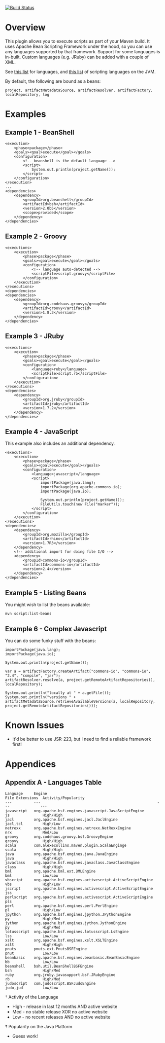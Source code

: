 [![Build Status](https://api.travis-ci.org/alexec/script-maven-plugin.png)](https://travis-ci.org/alexec/script-maven-plugin)

Overview
===
This plugin allows you to execute scripts as part of your Maven build. It uses Apache Bean Scripting Framework under the hood, so you can use any languages supported by that framework. Support for some languages is in-built. Custom languages (e.g. JRuby) can be added with a couple of XML.

See [this list](http://svn.apache.org/repos/asf/commons/proper/bsf/trunk/src/main/java/org/apache/bsf/Languages.properties) for languages, and [this list](http://en.wikipedia.org/wiki/List_of_Java_scripting_languages) of scripting languages on the JVM.

By default, the following are bound as a beans:

    project, artifactMetadataSource, artifactResolver, artifactFactory, localRepository, log

Examples
===
Example 1 - BeanShell
---
    <execution>
        <phase>package</phase>
        <goals><goal>execute</goal></goals>
        <configuration>
            <!-- beanshell is the default language -->
            <script>
                System.out.println(project.getName());
            </script>
        </configuration>
    </execution>
    ...
    <dependencies>
        <dependency>
            <groupId>org.beanshell</groupId>
            <artifactId>bsh</artifactId>
            <version>2.0b5</version>
            <scope>provided</scope>
        </dependency>
    </dependencies>

Example 2 - Groovy
---
    <executions>
        <execution>
            <phase>package</phase>
            <goals><goal>execute</goal></goals>
            <configuration>
                <!-- language auto-detected -->
                <scriptFile>script.groovy</scriptFile>
            </configuration>
        </execution>
    </executions>
    <dependencies>
    <dependencies>
        <dependency>
            <groupId>org.codehaus.groovy</groupId>
            <artifactId>groovy</artifactId>
            <version>1.8.3</version>
        </dependency>
    </dependencies>

Example 3 - JRuby
---
    <executions>
        <execution>
            <phase>package</phase>
            <goals><goal>execute</goal></goals>
            <configuration>
                <language>ruby</language>
                <scriptFile>script.rb</scriptFile>
            </configuration>
        </execution>
    </executions>
    <dependencies>
        <dependency>
            <groupId>org.jruby</groupId>
            <artifactId>jruby</artifactId>
            <version>1.7.2</version>
        </dependency>
    </dependencies>

Example 4 - JavaScript
---
This example also includes an additional dependency.

    <executions>
        <execution>
            <phase>package</phase>
            <goals><goal>execute</goal></goals>
            <configuration>
                <language>javascript</language>
                <script>
                    importPackage(java.lang);
                    importPackage(org.apache.commons.io);
                    importPackage(java.io);

                    System.out.println(project.getName());
                    FileUtils.touch(new File("marker"));
                </script>
            </configuration>
        </execution>
    </executions>
    <dependencies>
        <dependency>
            <groupId>org.mozilla</groupId>
            <artifactId>rhino</artifactId>
            <version>1.7R3</version>
        </dependency>
        <!-- additional import for doing file I/O -->
        <dependency>
            <groupId>commons-io</groupId>
            <artifactId>commons-io</artifactId>
            <version>2.4</version>
        </dependency>
    </dependencies>

Example 5 - Listing Beans
---
You might wish to list the beans available:

    mvn script:list-beans

Example 6 - Complex Javascript
---
You can do some funky stuff with the beans:

    importPackage(java.lang);
    importPackage(java.io);

    System.out.println(project.getName());

    var a = artifactFactory.createArtifact("commons-io", "commons-io", "2.4", "compile", "jar");
    artifactResolver.resolve(a, project.getRemoteArtifactRepositories(), localRepository);

    System.out.println("locally at " + a.getFile());
    System.out.println("versions " + artifactMetadataSource.retrieveAvailableVersions(a, localRepository, project.getRemoteArtifactRepositories()));

Known Issues
===
- It'd be better to use JSR-223, but I need to find a reliable framework first!

Appendices
===
Appendix A - Languages Table
---
    Language     Engine                                                  File Extensions  Activity/Popularity
    ---          ---                                                     ---              ---
    javascript   org.apache.bsf.engines.javascript.JavaScriptEngine      js               High/High
    jacl         org.apache.bsf.engines.jacl.JaclEngine                  jacl,tcl         High/Low
    netrexx      org.apache.bsf.engines.netrexx.NetRexxEngine            nrx              Med/Low
    groovy       org.codehaus.groovy.bsf.GroovyEngine                    groovy           High/High
    scala        com.alexecollins.maven.plugin.ScalaEnginge              scala            High/High
    java         org.apache.bsf.engines.java.JavaEngine                  java             High/High
    javaclass    org.apache.bsf.engines.javaclass.JavaClassEngine        class            High/High
    bml          org.apache.bml.ext.BMLEngine                            bml              Low/Low
    vbscript     org.apache.bsf.engines.activescript.ActiveScriptEngine  vbs              High/Low
    jscript      org.apache.bsf.engines.activescript.ActiveScriptEngine  jss              "
    perlscript   org.apache.bsf.engines.activescript.ActiveScriptEngine  pls              "
    perl         org.apache.bsf.engines.perl.PerlEngine                  pl               High/Low
    jpython      org.apache.bsf.engines.jpython.JPythonEngine            py               High/Med
    jython       org.apache.bsf.engines.jython.JythonEngine              py               High/Med
    lotusscript  org.apache.bsf.engines.lotusscript.LsEngine             lss              Low/Low
    xslt         org.apache.bsf.engines.xslt.XSLTEngine                  xslt             High/High
    pnuts        pnuts.ext.PnutsBSFEngine                                pnut             Low/Low
    beanbasic    org.apache.bsf.engines.beanbasic.BeanBasicEngine        bb               Low/Low
    beanshell    bsh.util.BeanShellBSFEngine                             bsh              High/Med
    ruby         org.jruby.javasupport.bsf.JRubyEngine                   rb               High/Med
    judoscript   com.judoscript.BSFJudoEngine                            judo,jud         Low/Low

&#x2020; Activity of the Language
* High - release in last 12 months AND active website
* Med - no stable release XOR no active website
* Low - no recent releases AND no active website

&#x2021; Popularity on the Java Platform
* Guess work!
